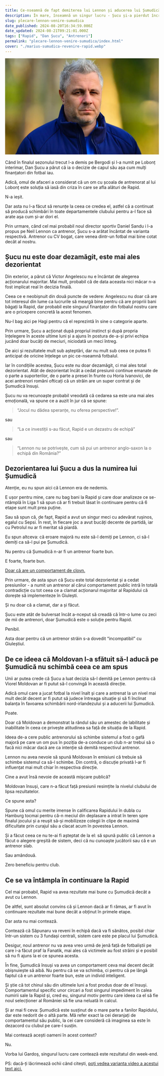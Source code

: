 ```yaml
---
title: Ce-nseamnă de fapt demiterea lui Lennon și aducerea lui Șumudică la Rapid
description: În mare, înseamnă un singur lucru - Șucu și-a pierdut încrederea în ce crede el despre fotbal și a cedat unor presiuni care n-au legătură doar cu rezultatele slabe ale echipei
slug: plecare-lennon-venire-sumudica
date_published: 2024-08-20T16:34:59.000Z
date_updated: 2024-08-21T09:21:01.000Z
tags: ["Rapid", "Dan Șucu", "Antrenori"]
permalink: "plecare-lennon-venire-sumudica/index.html"
cover: "./marius-sumudica-revenire-rapid.webp"
---
```


![Marius Șumudică, a revenit la Rapid](./marius-sumudica-revenire-rapid.webp)

Când în finalul sezonului trecut l-a demis pe Bergodi și l-a numit pe Lobonț interimar, Dan Șucu a părut că ia o decizie de capul său așa cum mulți finanțatori din fotbal iau.

Adică, omul de afaceri a considerat că un om cu școala de antrenorat al lui Lobonț este soluția să iasă din criza în care se afla alături de Rapid.

N-a ieșit.

Dar asta nu l-a făcut să renunțe la ceea ce credea el, astfel că a continuat să producă schimbări în toate departamentele clubului pentru a-l face să arate așa cum și-ar dori el.

Prin urmare, când cel mai probabil noul director sportiv Daniel Sandu i l-a propus pe Neil Lennon ca antrenor, Șucu s-a arătat încântat de varianta respectivă. Antrenor cu CV bogat, care venea dintr-un fotbal mai bine cotat decât al nostru.

## Șucu nu este doar dezamăgit, este mai ales dezorientat

Din exterior, a părut că Victor Angelescu nu e încântat de alegerea acționarului majoritar. Mai mult, probabil că de data aceasta nici măcar n-a fost implicat real în decizia finală.

Ceea ce e neobișnuit din două puncte de vedere: Angelescu nu doar că are tot interesul din lume ca lucrurile să meargă bine pentru că are propriii bani băgați la Rapid, dar probabil este singurul finanțator din fotbalul nostru care are o pricepere concretă la acest fenomen.

Nu-l bag aici pe Hagi pentru că el reprezintă în sine o categorie aparte.

Prin urmare, Șucu a acționat după propriul instinct și după propria înțelegere în aceste ultime luni și a ajuns în postura de-a-și privi echipa jucând doar bucăți de meciuri, niciodată un meci întreg.

De aici și rezultatele mult sub așteptări, dar nu mult sub ceea ce putea fi anticipat de oricine înțelege un pic ce-nseamnă fotbalul.

Iar în condițiile acestea, Șucu este nu doar dezamăgit, ci mai ales total dezorientat. Atât de dezorientat încât a cedat presiunii continue emanate de o parte a suporterilor, de o parte a presei în frunte cu Horia Ivanovici, de acei antrenori români ofticați că un străin are un super contrat și de Șumudică însuși.

Șucu nu va recunoaște probabil vreodată că cedarea sa este una mai ales emoțională, va spune ce a auzit în jur că se spune:

> “Jocul nu dădea speranțe, nu oferea perspective!”.

sau

> “La ce investiții s-au făcut, Rapid e un dezastru de echipă”

sau

> “Lennon nu se potrivește, cum să pui un antrenor anglo-saxon la o echipă din România?”

## Dezorientarea lui Șucu a dus la numirea lui Șumudică

Atenție, eu nu spun aici că Lennon era de nedemis.

E ușor pentru mine, care nu bag bani la Rapid și care doar analizeze ce se-ntâmplă în Liga 1 să spun că ar fi trebuit lăsat în continuare pentru că 6 etape sunt mult prea puține.

Sau să spun că, de fapt, Rapid a avut un singur meci cu adevărat rușinos, egalul cu Sepsi. În rest, în fiecare joc a avut bucăți decente de partidă, iar cu Petrolul nu ar fi meritat să piardă.

Eu spun altceva: că eroare majoră nu este să-l demiți pe Lennon, ci să-l demiți ca să-l pui pe Șumudică.

Nu pentru că Șumudică n-ar fi un antrenor foarte bun.

E foarte, foarte bun.

[Doar că are un comportament de clovn.](https://www.cameravar.ro/sumudica/)

Prin urmare, de asta spun că Șucu este total dezorientat și a cedat presiunilor - a numit un antrenor al cărui comportament public intră în totală contradicție cu tot ceea ce a clamat acționarul majoritar al Rapidului că dorește să implementeze în Giulești.

Și nu doar că a clamat, dar a și făcut.

Șucu este atât de bulversat încât a-nceput să creadă că într-o lume cu zeci de mii de antrenori, doar Șumudică este o soluție pentru Rapid.

Penibil.

Asta doar pentru că un antrenor străin s-a dovedit “incompatibil” cu Giuleștiul.

## De ce ideea că Moldovan l-a sfătuit să-l aducă pe Șumudică nu schimbă ceea ce am spus

Unii ar putea crede că Șucu a luat decizia să-l demită pe Lennon pentru că Viorel Moldovan ar fi putut să-l convingă în această direcție.

Adică omul care a jucat fotbal la nivel înalt și care a antrenat la un nivel mai mult decât decent ar fi putut să judece întreaga situație și să fi înclinat balanța în favoarea schimbării nord-irlandezului și a aducerii lui Șumudică.

Poate.

Doar că Moldovan a demonstrat la rândul său un amestec de labilitate și inabilitate în ceea ce privește atitudinea sa față de situația de la Rapid.

Ideea de-a cere public antrenorului să schimbe sistemul a fost o gafă majoră pe care un om pus în poziția de-a conduce un club n-ar trebui să o facă nici măcar dacă are ca intenție să demită respectivul antrenor.

Lennon nu avea nevoie să spună Moldovan în emisiuni că trebuie să schimbe sistemul ca să-l schimbe. Din contră, o discuție privată l-ar fi influențat mai mult chiar în respectiva direcție.

Cine a avut însă nevoie de această mișcare publică?

Moldovan însuși, care n-a făcut față presiunii resimțite la nivelul clubului de lipsa rezultatelor.

Ce spune asta?

Spune că omul cu merite imense în calificarea Rapidului în dubla cu Hamburg tocmai pentru că-n meciul din deplasare a intrat în teren spre finalul jocului și a reușit să-și mobilizeze colegii în clipe de maximă dificultate prin curajul său a clacat acum în povestea Lennon.

Și a făcut ceea ce nu te-ai fi așteptat de la el: să spună public că Lennon a făcut o alegere greșită de sistem, deci că nu cunoaște jucătorii sau că e un antrenor slab.

Sau amândouă.

Zero beneficiu pentru club.

## Ce se va întâmpla în continuare la Rapid

Cel mai probabil, Rapid va avea rezultate mai bune cu Șumudică decât a avut cu Lennon.

De altfel, sunt absolut convins că și Lennon dacă ar fi rămas, ar fi avut în continuare rezultate mai bune decât a obținut în primele etape.

Dar asta nu mai contează.

Contează că Săpunaru va reveni în echipă dacă va fi sănătos, posibil chiar într-un sistem cu 3 fundași centrali, sistem care este pe placul lui Șumudică.

Desigur, noul antrenor nu va avea vreo urmă de jenă față de fotbaliștii pe care i-a făcut praf la Fanatik, mai ales că victimele au fost străini și e posibil să nu fi ajuns la ei ce spunea acesta.

În fine, Șumudică însuși va avea un comportament ceva mai decent decât obișnuiește să aibă. Nu pentru că se va schimba, ci pentru că pe lângă faptul că e un antrenor foarte bun, este un individ inteligent.

Și știe că tot chinul său din ultimele luni a fost produs doar de el însuși. Comportamentul specific unor circari a fost singurul impediment în calea numirii sale la Rapid și, cred eu, singurul motiv pentru care ideea ca el să fie noul selecționer al României să fie una neluată în calcul.

Și ar mai fi ceva: Șumudică este susținut de o mare parte a fanilor Rapidului, dar este nedorit de o altă parte. Mă refer exact la cei deranjați de comportamentul său public, la cei care consideră că imaginea sa este în dezacord cu clubul pe care-l susțin.

Mai contează acești oameni în acest context?

Nu.

Vorba lui Gardoș, singurul lucru care contează este rezultatul din week-end.

PS: dacă-ți lăcrimează ochii când citești, [poți vedea varianta video a acestui text aici.](https://www.youtube.com/watch?v=Tq1rFvQD-Do)
